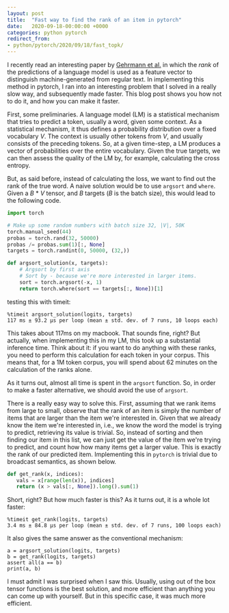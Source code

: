 ```yaml
---
layout: post
title:  "Fast way to find the rank of an item in pytorch"
date:   2020-09-18-00:00:00 +0000
categories: python pytorch
redirect_from: 
- python/pytorch/2020/09/18/fast_topk/
---
```


I recently read an interesting paper by [Gehrmann et al.](https://arxiv.org/pdf/1906.04043) in which the _rank_ of the predictions of a language model is used as a feature vector to distinguish machine-generated from regular text. In implementing this method in pytorch, I ran into an interesting problem that I solved in a really slow way, and subsequently made faster. This blog post shows you how not to do it, and how you can make it faster.

First, some preliminaries. A language model (LM) is a statistical mechanism that tries to predict a token, usually a word, given some context. As a statistical mechanism, it thus defines a probability distribution over a fixed vocabulary *V*. The context is usually other tokens from *V*, and usually consists of the preceding tokens. So, at a given time-step, a LM produces a vector of probabilities over the entire vocabulary. Given the true targets, we can then assess the quality of the LM by, for example, calculating the cross entropy.

But, as said before, instead of calculating the loss, we want to find out the rank of the true word. A naive solution would be to use `argsort` and `where`. Given a *B* * *V* tensor, and *B* targets (*B* is the batch size), this would lead to the following code.

```python
import torch

# Make up some random numbers with batch size 32, |V|, 50K
torch.manual_seed(44)
probas = torch.rand(32, 50000)
probas /= probas.sum(1)[:, None]
targets = torch.randint(0, 50000, (32,))

def argsort_solution(x, targets):
    # Argsort by first axis
    # Sort by - because we're more interested in larger items.
    sort = torch.argsort(-x, 1)
    return torch.where(sort == targets[:, None])[1]

```

testing this with timeit:

```
%timeit argsort_solution(logits, targets)
117 ms ± 93.2 µs per loop (mean ± std. dev. of 7 runs, 10 loops each)
```
This takes about 117ms on my macbook. That sounds fine, right? But actually, when implementing this in my LM, this took up a substantial inference time. Think about it: if you want to do anything with these ranks, you need to perform this calculation for each token in your corpus. This means that, for a 1M token corpus, you will spend about 62 minutes on the calculation of the ranks alone.

As it turns out, almost all time is spent in the `argsort` function. So, in order to make a faster alternative, we should avoid the use of `argsort`.

There is a really easy way to solve this. First, assuming that we rank items from large to small, observe that the rank of an item is simply the number of items that are larger than the item we're interested in. Given that we already know the item we're interested in, i.e., we know the word the model is trying to predict, retrieving its value is trivial. So, instead of sorting and then finding our item in this list, we can just get the value of the item we're trying to predict, and count how how many items get a larger value. This is exactly the rank of our predicted item. Implementing this in `pytorch` is trivial due to broadcast semantics, as shown below.

```python
def get_rank(x, indices):
   vals = x[range(len(x)), indices]
   return (x > vals[:, None]).long().sum(1)
```

Short, right? But how much faster is this? As it turns out, it is a whole lot faster:

```
%timeit get_rank(logits, targets)
3.4 ms ± 84.8 µs per loop (mean ± std. dev. of 7 runs, 100 loops each)
```

It also gives the same answer as the conventional mechanism:

```
a = argsort_solution(logits, targets)
b = get_rank(logits, targets)
assert all(a == b)
print(a, b)
```

I must admit I was surprised when I saw this. Usually, using out of the box tensor functions is the best solution, and more efficient than anything you can come up with yourself. But in this specific case, it was much more efficient.
